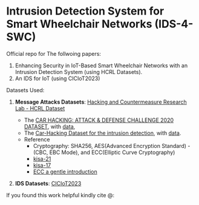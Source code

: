 # Intrusion Detection System for Smart Wheelchair Networks (IDS-4-SWC)

Official repo for The follwoing papers:
1. Enhancing Security in IoT-Based Smart Wheelchair Networks with an Intrusion Detection System (using HCRL Datasets).
2. An IDS for IoT (using CICIoT2023)

Datasets Used:
1. **Message Attacks Datasets**: [Hacking and Countermeasure Research Lab - HCRL Dataset](https://ocslab.hksecurity.net/Datasets)
	+ The [CAR HACKING: ATTACK & DEFENSE CHALLENGE 2020 DATASET](https://ocslab.hksecurity.net/Datasets/carchallenge2020), with [data](https://ieee-dataport.org/open-access/car-hacking-attack-defense-challenge-2020-dataset),
	+ The [Car-Hacking Dataset for the intrusion detection](https://ocslab.hksecurity.net/Datasets/car-hacking-dataset), with [data](https://www.dropbox.com/sh/evlfzrac4vipo12/AAAGoF-KutOGVdqNosIZu7XTa?dl=0).
	+ Reference
		- Cryptography: SHA256, AES(Advanced Encryption Standard) - (CBC, EBC Mode), and ECC(Elliptic Curve Cryptography)
		- [kisa-21](https://seed.kisa.or.kr/kisa/Board/21/detailView.do)
		- [kisa-17](https://seed.kisa.or.kr/kisa/Board/17/detailView.do)
		- [ECC a gentle introduction](https://andrea.corbellini.name/2015/05/17/elliptic-curve-cryptography-a-gentle-introduction/)

2. **IDS Datasets**: [CICIoT2023](https://www.unb.ca/cic/datasets/iotdataset-2023.html)

If you found this work helpful kindly cite @:
